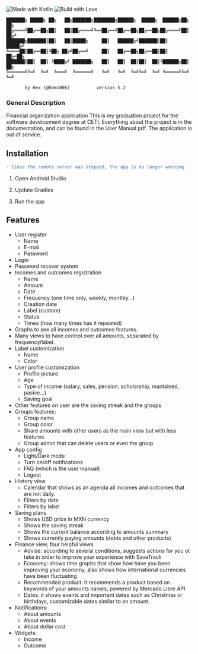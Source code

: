 ![Made with Kotlin](https://forthebadge.com/images/badges/made-with-kotlin.svg)
![Build with Love](http://ForTheBadge.com/images/badges/built-with-love.svg)

```ascii
███████╗ █████╗ ██╗   ██╗███████╗████████╗██████╗  █████╗  ██████╗██╗  ██╗
██╔════╝██╔══██╗██║   ██║██╔════╝╚══██╔══╝██╔══██╗██╔══██╗██╔════╝██║ ██╔╝
███████╗███████║██║   ██║█████╗     ██║   ██████╔╝███████║██║     █████╔╝ 
╚════██║██╔══██║╚██╗ ██╔╝██╔══╝     ██║   ██╔══██╗██╔══██║██║     ██╔═██╗ 
███████║██║  ██║ ╚████╔╝ ███████╗   ██║   ██║  ██║██║  ██║╚██████╗██║  ██╗
╚══════╝╚═╝  ╚═╝  ╚═══╝  ╚══════╝   ╚═╝   ╚═╝  ╚═╝╚═╝  ╚═╝ ╚═════╝╚═╝  ╚═╝
                                                                          
       by Hex (@RemiH06)          version 5.2
```

### General Description

Financial organization application
This is my graduation project for the software development degree at CETI.
Everything about the project is in the documentation, and can be found in the User Manual pdf.
The application is out of service.

## Installation

```diff
- Since the remote server was stopped, the app is no longer working
```

1. Open Android Studio

2. Update Gradles

3. Run the app

## Features

- User register
    - Name
    - E-mail
    - Password
- Login
- Password recover system
- Incomes and outcomes registration
    - Name
    - Amount
    - Date
    - Frequency (one time only, weekly, monthly...)
    - Creation date
    - Label (custom)
    - Status
    - Times (how many times has it repeated)
- Graphs to see all incomes and outcomes features.
- Many views to have control over all amounts, separated by frequency/label.
- Label customization
    - Name
    - Color
- User profile customization
    - Profile picture
    - Age
    - Type of income (salary, sales, pension, scholarship, mantained, pasive...)
    - Saving goal
- Other features on user are the saving streak and the groups
- Groups features:
    - Group name
    - Group color
    - Share amounts with other users as the main view but with less features
    - Group admin that can delete users or even the group
- App config
    - Light/Dark mode
    - Turn on/off notifications
    - FAQ (which is the user manual)
    - Logout
- History view
    - Calendar that shows as an agenda all incomes and outcomes that are not daily.
    - Filters by date
    - Filters by label
- Saving plans
    - Shows USD price in MXN currency
    - Shows the saving streak
    - Shows the current balance according to amounts summary
    - Shows currently paying amounts (debts and other products)
- Finance view, four helpful views
    - Advise: according to several conditions, suggests actions for you ot take in order to improve your experience with SaveTrack
    - Economy: shows time graphs that show how have you been improving your economy, also shows how international currencies have been fluctuating
    - Recommended product: it recommends a product based on keywords of your amounts names, powered by Mercado Libre API
    - Dates: it shows events and important dates such as Christmas or birthdays, customizable dates similar to an amount.
- Notifications:
    - About amounts
    - About events
    - About dollar cost
- Widgets:
    - Income
    - Outcome
